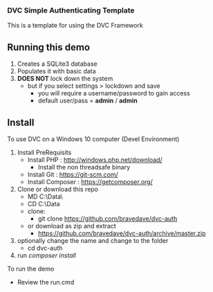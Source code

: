 ### DVC Simple Authenticating Template

This is a template for using the DVC Framework

## Running this demo
1. Creates a SQLite3 database
2. Populates it with basic data
3. **DOES NOT** lock down the system
   * but if you select settings > lockdown and save
     * you will require a username/password to gain access
     * default user/pass = **admin** / **admin**

## Install
To use DVC on a Windows 10 computer (Devel Environment)
1. Install PreRequisits
   * Install PHP : http://windows.php.net/download/
      * Install the non threadsafe binary
   * Install Git : https://git-scm.com/
   * Install Composer : https://getcomposer.org/
1. Clone or download this repo
   * MD C:\Data\
   * CD C:\Data
   * clone:
      * git clone https://github.com/bravedave/dvc-auth
   * or download as zip and extract
      * https://github.com/bravedave/dvc-auth/archive/master.zip
1. optionally change the name and change to the folder
   * cd dvc-auth
1. run *composer install*

To run the demo
   * Review the run.cmd
